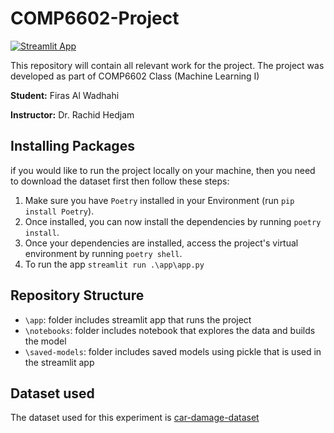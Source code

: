 # COMP6602-Project
[![Streamlit App](https://static.streamlit.io/badges/streamlit_badge_black_white.svg)](https://share.streamlit.io/alwadhahi/comp6602-project/main/app/app.py)



This repository will contain all relevant work for the project.
The project was developed as part of COMP6602 Class (Machine Learning I)

**Student:** Firas Al Wadhahi

**Instructor:** Dr. Rachid Hedjam


## Installing Packages
if you would like to run the project locally on your machine, then you need to download the dataset first then follow these steps: 

1. Make sure you have `Poetry` installed in your Environment (run `pip install Poetry`).
2. Once installed, you can now install the dependencies by running `poetry install`. 
3. Once your dependencies are installed, access the project's virtual environment by running `poetry shell`.
4. To run the app `streamlit run .\app\app.py`

## Repository Structure

- `\app`: folder includes streamlit app that runs the project
- `\notebooks`: folder includes notebook that explores the data and builds the model
- `\saved-models`: folder includes saved models using pickle that is used in the streamlit app


## Dataset used

The dataset used for this experiment is [car-damage-dataset](https://github.com/neokt/car-damage-detective)